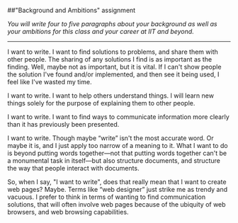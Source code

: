 ##"Background and Ambitions" assignment

*You will write four to five paragraphs about your background as well as your ambitions for this class and your career at IIT and beyond.*

----

I want to write.  I want to find solutions to problems, and share them with other people.  The sharing of any solutions I find is as important as the finding.  Well, maybe not as important, but it is vital.  If I can't show people the solution I've found and/or implemented, and then see it being used, I feel like I've wasted my time.

I want to write.  I want to help others understand things.  I will learn new things solely for the purpose of explaining them to other people.

I want to write.  I want to find ways to communicate information more clearly than it has previously been presented.

I want to write.  Though maybe “write” isn't the most accurate word.  Or maybe it is, and I just apply too narrow of a meaning to it.  What I want to do is beyond putting words together—not that putting words together can't be a monumental task in itself—but also structure documents, and structure the way that people interact with documents.

So, when I say, "I want to write", does that really mean that I want to create web pages?  Maybe.  Terms like “web designer” just strike me as trendy and vacuous.  I prefer to think in terms of wanting to find communication solutions, that will often involve web pages because of the ubiquity of web browsers, and web browsing capabilities.



